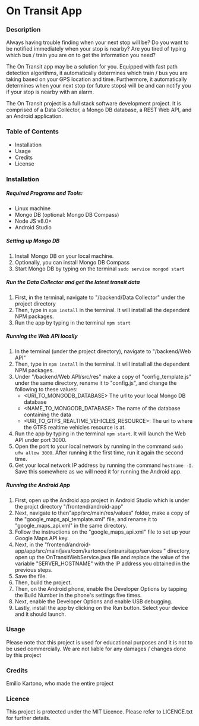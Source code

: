 # On Transit App

### Description
Always having trouble finding when your next stop will be? Do you want to be notified immediately when your stop is nearby? Are you tired of typing which bus / train you are on to get the information you need?

The On Transit app may be a solution for you. Equipped with fast path detection algorithms, it automatically determines which train / bus you are taking based on your GPS location and time. Furthermore, it automatically determines when your next stop (or future stops) will be and can notify you if your stop is nearby with an alarm. 

The On Transit project is a full stack software development project. It is comprised of a Data Collector, a Mongo DB database, a REST Web API, and an Android application.

### Table of Contents
- Installation
- Usage
- Credits
- License

### Installation

##### Required Programs and Tools:
- Linux machine
- Mongo DB (optional: Mongo DB Compass)
- Node JS v8.0+
- Android Studio

##### Setting up Mongo DB
1. Install Mongo DB on your local machine.
2. Optionally, you can install Mongo DB Compass
3. Start Mongo DB by typing on the terminal `sudo service mongod start`

##### Run the Data Collector and get the latest transit data
1. First, in the terminal, navigate to "/backend/Data Collector" under the project directory
2. Then, type in `npm install` in the terminal. It will install all the dependent NPM packages.
3. Run the app by typing in the terminal `npm start`

##### Running the Web API locally
1. In the terminal (under the project directory), navigate to "/backend/Web API"
2. Then, type in `npm install` in the terminal. It will install all the dependent NPM packages.
3. Under "/backend/Web API/src/res" make a copy of "config_template.js" under the same
directory, rename it to "config.js", and change the following to these values:
	- <URI_TO_MONGODB_DATABASE>		The url to your local Mongo DB database
	- <NAME_TO_MONGODB_DATABASE>	The name of the database containing the data
	- <URI_TO_GTFS_REALTIME_VEHICLES_RESOURCE>: The url to where the GTFS realtime vehicles resource is at.
4. Run the app by typing in the terminal `npm start`. It will launch the Web API under port 3000.
5. Open the port to your local network by running in the command `sudo ufw allow 3000`. After running it the first time, run it again the second time.
6. Get your local network IP address by running the command `hostname -I`. Save this somewhere as we will need it for running the Android app.

##### Running the Android App
1. First, open up the Android app project in Android Studio which is under the projct directory "/frontend/android-app"
2. Next, navigate to then"app/src/main/res/values" folder, make a copy of the "google_maps_api_template.xml" file, and rename it to "google_maps_api.xml" in the same directory.
3. Follow the instructions on the "google_maps_api.xml" file to set up your Google Maps API key.
4. Next, in the "frontend/android-app/app/src/main/java/com/kartonoe/ontransitapp/services
" directory, open up the OnTransitWebService.java file and replace the value of the variable "SERVER_HOSTNAME" with the IP address you obtained in the previous steps.
5. Save the file.
6. Then, build the project.
7. Then, on the Android phone, enable the Developer Options by tapping the Build Number in the phone's settings five times.
8. Next, enable the Developer Options and enable USB debugging.
9. Lastly, install the app by clicking on the Run button. Select your device and it should launch.

### Usage
Please note that this project is used for educational purposes and it is not to be used commercially. We are not liable for any damages / changes done by this project

### Credits
Emilio Kartono, who made the entire project

### Licence
This project is protected under the MIT Licence. Please refer to LICENCE.txt for further details.
